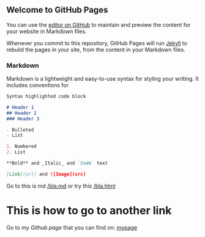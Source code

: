 ## Welcome to GitHub Pages

You can use the [editor on GitHub](https://github.com/sadatd/sadatd.github.io/edit/master/README.md) to maintain and preview the content for your website in Markdown files.

Whenever you commit to this repository, GitHub Pages will run [Jekyll](https://jekyllrb.com/) to rebuild the pages in your site, from the content in your Markdown files.

### Markdown

Markdown is a lightweight and easy-to-use syntax for styling your writing. It includes conventions for

```markdown
Syntax highlighted code block

# Header 1
## Header 2
### Header 3

- Bulleted
- List

1. Numbered
2. List

**Bold** and _Italic_ and `Code` text

[Link](url) and ![Image](src)

```
Go to this is md [/bla.md](./bla.md)
or try this [/bla.html](./bla.html)
# This is how to go to another link

Go to my _Github page_ that you can find on: [mypage](https://github.com/sadatd)
